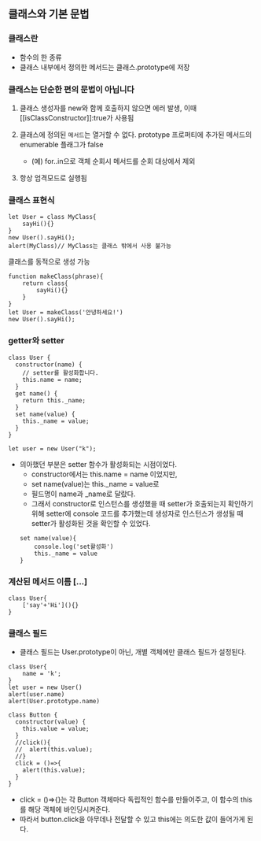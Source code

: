 ## 클래스와 기본 문법

### 클래스란

- 함수의 한 종류
- 클래스 내부에서 정의한 메서드는 클래스.prototype에 저장

### 클래스는 단순한 편의 문법이 아닙니다

1. 클래스 생성자를 new와 함께 호출하지 않으면 에러 발생, 이때 [[isClassConstructor]]:true가 사용됨

2. 클래스에 정의된 `메서드`는 열거할 수 없다. prototype 프로퍼티에 추가된 메서드의 enumerable 플래그가 false
   - (예) for..in으로 객체 순회시 메서드를 순회 대상에서 제외
3. 항상 엄격모드로 실행됨

### 클래스 표현식

```
let User = class MyClass{
    sayHi(){}
}
new User().sayHi();
alert(MyClass)// MyClass는 클래스 밖에서 사용 불가능
```

클래스를 동적으로 생성 가능

```
function makeClass(phrase){
    return class{
        sayHi(){}
    }
}
let User = makeClass('안녕하세요!')
new User().sayHi();
```

### getter와 setter

```
class User {
  constructor(name) {
    // setter를 활성화합니다.
    this.name = name;
  }
  get name() {
    return this._name;
  }
  set name(value) {
    this._name = value;
  }
}

let user = new User("k");
```

- 의아했던 부분은 setter 함수가 활성화되는 시점이었다.
  - constructor에서는 this.name = name 이었지만,
  - set name(value)는 this.\_name = value로
  - 필드명이 name과 \_name로 달랐다.
  - 그래서 constructor로 인스턴스를 생성했을 때 setter가 호출되는지 확인하기 위해 setter에 console 코드를 추가했는데 생성자로 인스턴스가 생성될 때 setter가 활성화된 것을 확인할 수 있었다.
  ```
  set name(value){
      console.log('set활성화')
      this._name = value
  }
  ```

### 계산된 메서드 이름 [...]

```
class User{
    ['say'+'Hi'](){}
}
```

### 클래스 필드

- 클래스 필드는 User.prototype이 아닌, 개별 객체에만 클래스 필드가 설정된다.

```
class User{
    name = 'k';
}
let user = new User()
alert(user.name)
alert(User.prototype.name)
```

```
class Button {
  constructor(value) {
    this.value = value;
  }
  //click(){
  //  alert(this.value);
  //}
  click = ()=>{
    alert(this.value);
  }
}

```

- click = ()=>{}는 각 Button 객체마다 독립적인 함수를 만들어주고, 이 함수의 this를 해당 객체에 바인딩시켜준다.
- 따라서 button.click을 아무데나 전달할 수 있고 this에는 의도한 값이 들어가게 된다.
